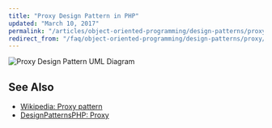 ```yaml
---
title: "Proxy Design Pattern in PHP"
updated: "March 10, 2017"
permalink: "/articles/object-oriented-programming/design-patterns/proxy/"
redirect_from: "/faq/object-oriented-programming/design-patterns/proxy/"
---
```


![Proxy Design Pattern UML Diagram](https://raw.githubusercontent.com/php-earth/assets/master/images/oop/design-patterns/structural/proxy.png "Proxy Design Pattern UML Diagram")

## See Also

* [Wikipedia: Proxy pattern](https://en.wikipedia.org/wiki/Proxy_pattern)
* [DesignPatternsPHP: Proxy](http://designpatternsphp.readthedocs.io/en/latest/Structural/Proxy/README.html)
